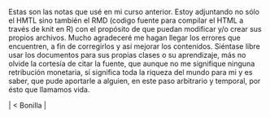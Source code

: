Estas son las notas que usé en mi curso anterior. 
Estoy adjuntando no sólo el HMTL sino también el RMD (codigo fuente para compilar el HTML a través de knit en R) 
con el propósito de que puedan modificar y/o crear sus propios archivos. 
Mucho agradeceré me hagan llegar los errores que encuentren, a fin de corregirlos y así mejorar los contenidos. 
Siéntase libre usar los documentos para sus propias clases o su aprendizaje, más no olvide la cortesía de citar la fuente, 
que aunque no me signifique ninguna retribución monetaria, sí significa toda la riqueza del mundo para mi y es saber, 
que pude aportarle a alguien, en este paso arbitrario y temporal, por ésto que llamamos vida. 

| < Bonilla |
